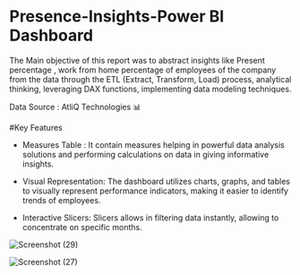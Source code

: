 # Presence-Insights-Power BI Dashboard


The Main objective of this report was to abstract insights like Present percentage , work from home percentage of employees 
of the company from the data through the ETL (Extract, Transform, Load) process, analytical thinking, leveraging DAX 
functions, implementing data modeling techniques.

Data Source : AtliQ Technologies 📊


#Key Features

 - Measures Table : It contain measures helping in powerful data analysis solutions and performing
   calculations on data in giving informative insights.

 - Visual Representation: The dashboard utilizes charts, graphs, and tables to visually represent
  performance indicators, making it easier to identify trends of employees.

- Interactive Slicers: Slicers allows in filtering data instantly, allowing to concentrate on
  specific months.




![Screenshot (29)](https://github.com/shivamnegi305/Presence-Insights-Dashboard/assets/125632146/08259a1f-bfd9-44bd-b300-80d91fe6aa57)

![Screenshot (27)](https://github.com/shivamnegi305/Presence-Insights-Dashboard/assets/125632146/f09e60d4-6c20-4d64-acdb-3dfed26a0abb)



